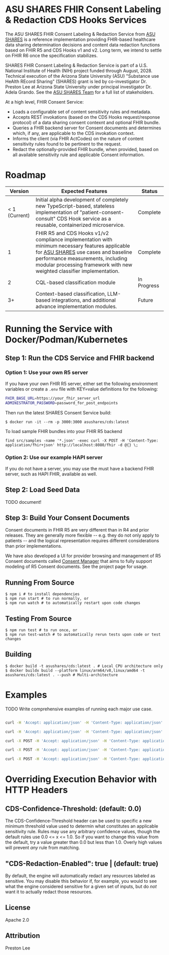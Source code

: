# ASU SHARES FHIR Consent Labeling & Redaction CDS Hooks Services

The ASU SHARES FHIR Consent Labeling & Redaction Service from [ASU SHARES](https://www.asushares.com) is a reference implementation providing FHIR-based healthcare data sharing determination decisions and content data redaction functions based on FHIR R5 and CDS Hooks v1 and v2. Long term, we intend to settle on FHIR R6 once the specification stabilizes.

SHARES FHIR Consent Labeling & Redaction Service is part of a U.S. National Institute of Health (NIH) project funded through August, 2028. Technical execution of the Arizona State University (ASU) "Substance use HeAlth REcord Sharing" (SHARES) grant is led by co-investigator Dr. Preston Lee at Arizona State University under principal investigator Dr. Adela Grando. See the [ASU SHARES Team](https://www.asushares.com/team) for a full list of stakeholders.

At a high level, FHIR Consent Service:

 - Loads a configurable set of content sensitivity rules and metadata. 
 - Accepts REST invokations (based on the CDS Hooks request/response protocol) of a data sharing consent contexnt and optional FHIR bundle.
 - Queries a FHIR backend server for Consent documents and determines which, if any, are applicable to the CDS invokation context.
 - Informs the client (via FHIR ActCodes) on the nature of content sensitivity rules found to be pertinent to the request.
 - Redact the optionally-provided FHIR bundle, when provided, based on all available sensitivity rule and applicable Consent information.

# Roadmap

| Version   | Expected Features                     | Status    |
| ----      | ----                                  | ----      |
| < 1 (Current)       | Initial alpha development of completely new TypeScript-based, stateless implementation of "patient-consent-consult" CDS Hook service as a reusable, containerized microservice. | Complete |
| 1          | FHIR R5 and CDS Hooks v1/v2 compliance implementation with minimum necessary features applicable for [ASU SHARES](https://www.asushares.com) use cases and baseline performance measurements, including modular processing framework with new weighted classifier implementation. | Complete |
| 2          | CQL-based classification module | In Progress |
| 3+        | Context-based classification, LLM-based integrations, and additional advance implementation modules. | Future |

# Running the Service with Docker/Podman/Kubernetes

## Step 1: Run the CDS Service and FHIR backend

### Option 1: Use your own R5 server
If you have your own FHIR R5 server, either set the following environment variables or create a `.env` file with KEY=value definitions for the following:

```bash
FHIR_BASE_URL=https://your_fhir_server_url
ADMINISTRATOR_PASSWORD=password_for_post_endpoints
```

Then run the latest SHARES Consent Service build:

```shell
$ docker run -it --rm -p 3000:3000 asushares/cds:latest
```

To load sample FHIR bundles into your FHIR R5 backend
```shell
find src/samples -name '*.json' -exec curl -X POST -H 'Content-Type: application/fhir+json' http://localhost:8080/fhir -d @{} \;
```
### Option 2: Use our example HAPI server

If you do not have a server, you may use the  must have a backend FHIR server, such as HAPI FHIR, available as well.  

## Step 2: Load Seed Data

TODO document!

## Step 3: Build Your Consent Documents

Consent documents in FHIR R5 are very different than in R4 and prior releases. They are generally more flexible -- e.g. they do not only apply to patients -- and the logical representation requires different considerations than prior implementations.

We have also developed a UI for provider browsing and management of R5 Consent documents called [Consent Manager](https://github.com/asushares/consent-manager) that aims to fully support modeling of R5 Consent documents. See the project page for usage.

## Running From Source

```shell
$ npm i # to install dependencies
$ npm run start # to run normally, or
$ npm run watch # to automatically restart upon code changes
```

## Testing From Source

```shell
$ npm run test # to run once, or
$ npm run test-watch # to automatically rerun tests upon code or test changes
```


## Building

```shell
$ docker build -t asushares/cds:latest . # Local CPU architecture only
$ docker buildx build --platform linux/arm64/v8,linux/amd64 -t asushares/cds:latest . --push # Multi-architecture
```

# Examples

TODO Write comprehensive examples of running each major use case.
```bash

curl -H 'Accept: application/json' -H 'Content-Type: application/json' http://localhost:3000

curl -H 'Accept: application/json' -H 'Content-Type: application/json' http://localhost:3000/cds-services

curl -X POST -H 'Accept: application/json' -H 'Content-Type: application/json' -d "@`pwd`/test/example-request-permit.json" http://localhost:3000/cds-services/patient-consent-consult

curl -X POST -H 'Accept: application/json' -H 'Content-Type: application/json' -d "@`pwd`/test/example-request-no-consent-found.json" http://localhost:3000/cds-services/patient-consent-consult

curl -X POST -H 'Accept: application/json' -H 'Content-Type: application/json' -d "@`pwd`/test/example-request-deny.json" http://localhost:3000/cds-services/patient-consent-consult
```

# Overriding Execution Behavior with HTTP Headers

## CDS-Confidence-Threshold: <number> (default: 0.0)

The CDS-Confidence-Threshold header can be used to specific a new minimum threshold value used to determin what constitutes an applicable sensitivity rule. Rules may use any arbitrary confidence values, though the default rules use 0.0 <= x <= 1.0. So if you want to change this value from the default, try a value greater than 0.0 but less than 1.0. Overly high values will prevent _any_ rule from matching.

## "CDS-Redaction-Enabled": true | <any> (default: true)

By default, the engine will automatically redact any resources labeled as sensitive. You may disable this behavior if, for example, you would to see what the engine considered sensitive for a given set of inputs, but do _not_ want it to actually redact those resources.

## License

Apache 2.0

## Attribution

Preston Lee
